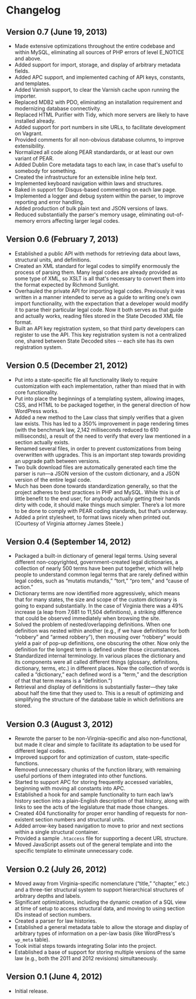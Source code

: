 # Changelog

## Version 0.7 (June 19, 2013)
* Made extensive optimizations throughout the entire codebase and within MySQL, eliminating all sources of PHP errors of level E_NOTICE and above.
* Added support for import, storage, and display of arbitrary metadata fields.
* Added APC support, and implemented caching of API keys, constants, and templates.
* Added Varnish support, to clear the Varnish cache upon running the importer.
* Replaced MDB2 with PDO, eliminating an installation requirement and modernizing database connectivity.
* Replaced HTML Purifier with Tidy, which more servers are likely to have installed already.
* Added support for port numbers in site URLs, to facilitate development on Vagrant.
* Provided comments for all non-obvious database columns, to improve extensibility.
* Normalized all code along PEAR standardards, or at least our own variant of PEAR.
* Added Dublin Core metadata tags to each law, in case that's useful to somebody for something.
* Created the infrastructure for an extensible inline help text.
* Implemented keyboard navigation within laws and structures.
* Baked in support for Disqus-based commenting on each law page.
* Implemented a logger and debug system within the parser, to improve reporting and error handling.
* Added production of bulk plain text and JSON versions of laws.
* Reduced substantially the parser's memory usage, eliminating out-of-memory errors affecting larger legal codes.

## Version 0.6 (February 7, 2013)
* Established a public API with methods for retrieving data about laws, structural units, and definitions.
* Created an XML standard for legal codes to simplify enormously the process of parsing them. Many legal codes are already provided as some type of XML, so XSLT is all that's necessary to convert them into the format expected by Richmond Sunlight.
* Overhauled the private API for importing legal codes. Previously it was written in a manner intended to serve as a guide to writing one’s own import functionality, with the expectation that a developer would modify it to parse their particular legal code. Now it both serves as that guide and actually works, reading files stored in the State Decoded XML file format.
* Built an API key registration system, so that third party developers can register to use the API. This key registration system is not a centralized one, shared between State Decoded sites -- each site has its own registration system.

## Version 0.5 (December 21, 2012)

* Put into a state-specific file all functionality likely to require customization with each implementation, rather than mixed that in with core functionality.
* Put into place the beginnings of a templating system, allowing images, CSS, and HTML to be packaged together, in the general direction of how WordPress works.
* Added a new method to the Law class that simply verifies that a given law exists. This has led to a 350% improvement in page rendering times (with the benchmark law, 2,142 milliseconds reduced to 610 milliseconds), a result of the need to verify that every law mentioned in a section actually exists.
* Renamed several files, in order to prevent customizations from being overwritten with upgrades. This is an important step towards providing an upgrade path between versions.
* Two bulk download files are automatically generated each time the parser is run—a JSON version of the custom dictionary, and a JSON version of the entire legal code.
* Much has been done towards standardization generally, so that the project adheres to best practices in PHP and MySQL. While this is of little benefit to the end user, for anybody actually getting their hands dirty with code, it should make things much simpler. There’s a lot more to be done to comply with PEAR coding standards, but that’s underway.
* Added a print stylesheet, to format laws nicely when printed out. (Courtesy of Virginia attorney James Steele.)

## Version 0.4 (September 14, 2012)

* Packaged a built-in dictionary of general legal terms. Using several different non-copyrighted, government-created legal dictionaries, a collection of nearly 500 terms have been put together, which will help people to understand common legal terms that are rarely defined within legal codes, such as “mutatis mutandis,” “tort,” “pro tem,” and “cause of action.”
* Dictionary terms are now identified more aggressively, which means that for many states, the size and scope of the custom dictionary is going to expand substantially. In the case of Virginia there was a 49% increase (a leap from 7,681 to 11,504 definitions), a striking difference that could be observed immediately when browsing the site.
* Solved the problem of nested/overlapping definitions. When one definition was nested within another (e.g., if we have definitions for both “robbery” and “armed robbery”), then mousing over “robbery” would yield a pair of pop-up definitions, one obscuring the other. Now only the definition for the longest term is defined under those circumstances.
* Standardized internal terminology. In various places the dictionary and its components were all called different things (glossary, definitions, dictionary, terms, etc.) in different places. Now the collection of words is called a “dictionary,” each defined word is a “term,” and the description of that that term means is a “definition.”)
* Retrieval and display of definitions is substantially faster—they take about half the time that they used to. This is a result of optimizing and simplifying the structure of the database table in which definitions are stored.

## Version 0.3 (August 3, 2012)

* Rewrote the parser to be non-Virginia-specific and also non-functional, but made it clear and simple to facilitate its adaptation to be used for different legal codes.
* Improved support for and optimization of custom, state-specific functions.
* Removed unnecessary chunks of the function library, with remaining useful portions of them integrated into other functions.
* Started to support APC for storing frequently accessed variables, beginning with moving all constants into APC.
* Established a hook for and sample functionality to turn each law’s history section into a plain-English description of that history, along with links to see the acts of the legislature that made those changes.
* Created 404 functionality for proper error handling of requests for non-existent section numbers and structural units.
* Added arrow-key based navigation to move to prior and next sections within a single structural container.
* Provided a sample `.htaccess` file for supporting a decent URL structure.
* Moved JavaScript assets out of the general template and into the specific template to eliminate unnecessary code.

## Version 0.2 (July 26, 2012)

* Moved away from Virginia-specific nomenclature (“title,” “chapter,” etc.) and a three-tier structural system to support hierarchical structures of arbitrary depths and labels.
* Significant optimizations, including the dynamic creation of a SQL view at time of setup to access structural data, and moving to using section IDs instead of section numbers.
* Created a parser for law histories.
* Established a general metadata table to allow the storage and display of arbitrary types of information on a per-law basis (like WordPress's `wp_meta` table).
* Took initial steps towards integrating Solar into the project.
* Established a base of support for storing multiple versions of the same law (e.g., both the 2011 and 2012 revisions) simultaneously.

## Version 0.1 (June 4, 2012)

* Initial release.
